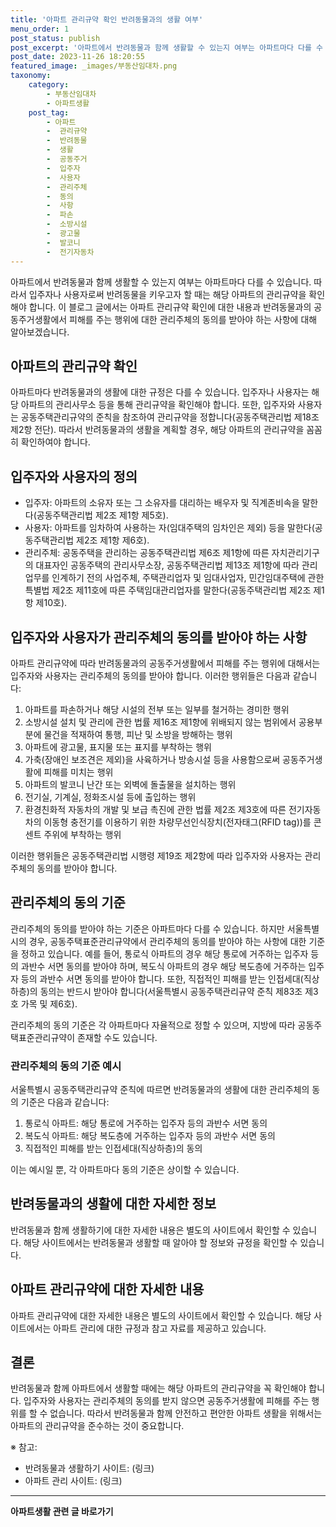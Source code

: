 ```yaml
---
title: '아파트 관리규약 확인 반려동물과의 생활 여부'
menu_order: 1
post_status: publish
post_excerpt: '아파트에서 반려동물과 함께 생활할 수 있는지 여부는 아파트마다 다를 수 있습니다. 따라서 입주자나 사용자로써 반려동물을 키우고자 할 때는 해당 아파트의 관리규약을 확인해야 합니다. 이 블로그 글에서는 아파트 관리규약 확인에 대한 내용과 반려동물과의 공동주거생활에서 피해를 주는 행위에 대한 관리주체의 동의를 받아야 하는 사항에 대해 알아보겠습니다.'
post_date: 2023-11-26 18:20:55
featured_image: _images/부동산임대차.png
taxonomy:
    category:
        - 부동산임대차
        - 아파트생활
    post_tag:
        - 아파트
        -  관리규약
        -  반려동물
        -  생활
        -  공동주거
        -  입주자
        -  사용자
        -  관리주체
        -  동의
        -  사항
        -  파손
        -  소방시설
        -  광고물
        -  발코니
        -  전기자동차
---
```



아파트에서 반려동물과 함께 생활할 수 있는지 여부는 아파트마다 다를 수 있습니다. 따라서 입주자나 사용자로써 반려동물을 키우고자 할 때는 해당 아파트의 관리규약을 확인해야 합니다. 이 블로그 글에서는 아파트 관리규약 확인에 대한 내용과 반려동물과의 공동주거생활에서 피해를 주는 행위에 대한 관리주체의 동의를 받아야 하는 사항에 대해 알아보겠습니다.

## 아파트의 관리규약 확인

아파트마다 반려동물과의 생활에 대한 규정은 다를 수 있습니다. 입주자나 사용자는 해당 아파트의 관리사무소 등을 통해 관리규약을 확인해야 합니다. 또한, 입주자와 사용자는 공동주택관리규약의 준칙을 참조하여 관리규약을 정합니다(공동주택관리법 제18조 제2항 전단). 따라서 반려동물과의 생활을 계획할 경우, 해당 아파트의 관리규약을 꼼꼼히 확인하여야 합니다.

## 입주자와 사용자의 정의

- 입주자: 아파트의 소유자 또는 그 소유자를 대리하는 배우자 및 직계존비속을 말한다(공동주택관리법 제2조 제1항 제5호).
- 사용자: 아파트를 임차하여 사용하는 자(임대주택의 임차인은 제외) 등을 말한다(공동주택관리법 제2조 제1항 제6호).
- 관리주체: 공동주택을 관리하는 공동주택관리법 제6조 제1항에 따른 자치관리기구의 대표자인 공동주택의 관리사무소장, 공동주택관리법 제13조 제1항에 따라 관리업무를 인계하기 전의 사업주체, 주택관리업자 및 임대사업자, 민간임대주택에 관한 특별법 제2조 제11호에 따른 주택임대관리업자를 말한다(공동주택관리법 제2조 제1항 제10호).

## 입주자와 사용자가 관리주체의 동의를 받아야 하는 사항

아파트 관리규약에 따라 반려동물과의 공동주거생활에서 피해를 주는 행위에 대해서는 입주자와 사용자는 관리주체의 동의를 받아야 합니다. 이러한 행위들은 다음과 같습니다:

1. 아파트를 파손하거나 해당 시설의 전부 또는 일부를 철거하는 경미한 행위
2. 소방시설 설치 및 관리에 관한 법률 제16조 제1항에 위배되지 않는 범위에서 공용부분에 물건을 적재하여 통행, 피난 및 소방을 방해하는 행위
3. 아파트에 광고물, 표지물 또는 표지를 부착하는 행위
4. 가축(장애인 보조견은 제외)을 사육하거나 방송시설 등을 사용함으로써 공동주거생활에 피해를 미치는 행위
5. 아파트의 발코니 난간 또는 외벽에 돌출물을 설치하는 행위
6. 전기실, 기계실, 정화조시설 등에 출입하는 행위
7. 환경친화적 자동차의 개발 및 보급 촉진에 관한 법률 제2조 제3호에 따른 전기자동차의 이동형 충전기를 이용하기 위한 차량무선인식장치(전자태그(RFID tag))를 콘센트 주위에 부착하는 행위

이러한 행위들은 공동주택관리법 시행령 제19조 제2항에 따라 입주자와 사용자는 관리주체의 동의를 받아야 합니다.

## 관리주체의 동의 기준

관리주체의 동의를 받아야 하는 기준은 아파트마다 다를 수 있습니다. 하지만 서울특별시의 경우, 공동주택표준관리규약에서 관리주체의 동의를 받아야 하는 사항에 대한 기준을 정하고 있습니다. 예를 들어, 통로식 아파트의 경우 해당 통로에 거주하는 입주자 등의 과반수 서면 동의를 받아야 하며, 복도식 아파트의 경우 해당 복도층에 거주하는 입주자 등의 과반수 서면 동의를 받아야 합니다. 또한, 직접적인 피해를 받는 인접세대(직상하층)의 동의는 반드시 받아야 합니다(서울특별시 공동주택관리규약 준칙 제83조 제3호 가목 및 제6호).

관리주체의 동의 기준은 각 아파트마다 자율적으로 정할 수 있으며, 지방에 따라 공동주택표준관리규약이 존재할 수도 있습니다.

### 관리주체의 동의 기준 예시

서울특별시 공동주택관리규약 준칙에 따르면 반려동물과의 생활에 대한 관리주체의 동의 기준은 다음과 같습니다:

1. 통로식 아파트: 해당 통로에 거주하는 입주자 등의 과반수 서면 동의
2. 복도식 아파트: 해당 복도층에 거주하는 입주자 등의 과반수 서면 동의
3. 직접적인 피해를 받는 인접세대(직상하층)의 동의

이는 예시일 뿐, 각 아파트마다 동의 기준은 상이할 수 있습니다.

## 반려동물과의 생활에 대한 자세한 정보

반려동물과 함께 생활하기에 대한 자세한 내용은 별도의 사이트에서 확인할 수 있습니다. 해당 사이트에서는 반려동물과 생활할 때 알아야 할 정보와 규정을 확인할 수 있습니다.

## 아파트 관리규약에 대한 자세한 내용

아파트 관리규약에 대한 자세한 내용은 별도의 사이트에서 확인할 수 있습니다. 해당 사이트에서는 아파트 관리에 대한 규정과 참고 자료를 제공하고 있습니다.

## 결론

반려동물과 함께 아파트에서 생활할 때에는 해당 아파트의 관리규약을 꼭 확인해야 합니다. 입주자와 사용자는 관리주체의 동의를 받지 않으면 공동주거생활에 피해를 주는 행위를 할 수 없습니다. 따라서 반려동물과 함께 안전하고 편안한 아파트 생활을 위해서는 아파트의 관리규약을 준수하는 것이 중요합니다.

※ 참고: 
- 반려동물과 생활하기 사이트: (링크)
- 아파트 관리 사이트: (링크)
<!-- wp:separator -->
<hr class="wp-block-separator has-alpha-channel-opacity"/>
<!-- /wp:separator -->

<!-- wp:group {"backgroundColor":"base","layout":{"type":"constrained"}} -->
<div class="wp-block-group has-base-background-color has-background"><!-- wp:paragraph {"align":"center","fontSize":"medium"} -->
<p class="has-text-align-center has-large-font-size"><strong>아파트생활 관련 글 바로가기</strong></p>
<!-- /wp:paragraph -->


<!-- wp:latest-posts
{"categories":[{"id":28012,"count":19,"description":"","link":"https://uknowlaw.com/category/%ec%95%84%ed%8c%8c%ed%8a%b8%ec%83%9d%ed%99%9c/","name":"아파트생활","slug":"아파트생활","taxonomy":"category","parent":0,"meta":[],"_links":{"self":[{"href":"https://uknowlaw.com/wp-json/wp/v2/categories/28012"}],"collection":[{"href":"https://uknowlaw.com/wp-json/wp/v2/categories"}],"about":[{"href":"https://uknowlaw.com/wp-json/wp/v2/taxonomies/category"}],"wp:post_type":[{"href":"https://uknowlaw.com/wp-json/wp/v2/posts?categories=28012"}],"curies":[{"name":"wp","href":"https://api.w.org/{rel}","templated":true}]}}],"postsToShow":100,"excerptLength":28,"postLayout":"grid","columns":2,"featuredImageAlign":"left","featuredImageSizeSlug":"large","fontSize":"small"} /--></div>
<!-- /wp:group -->